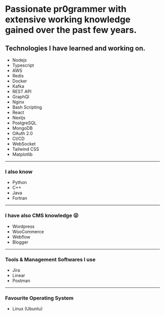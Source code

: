 # Passionate pr0grammer with extensive working knowledge gained over the past few years.

## Technologies I have learned and working on.
- Nodejs
- Typescript
- AWS
- Redis
- Docker
- Kafka
- REST API
- GraphQl
- Nginx
- Bash Scripting
- React
- Nextjs
- PostgreSQL
- MongoDB
- OAuth 2.0
- CI/CD
- WebSocket
- Tailwind CSS
- Matplotlib
  
---

### I also know
- Python
- C++
- Java
- Fortran

---

### I have also CMS knowledge 😜
- Wordpress
- WooCommerce
- Webflow
- Blogger
  
---

### Tools & Management Softwares I use
- Jira
- Linear
- Postman
  
---

### Favourite Operating System
- Linux (Ubuntu)
